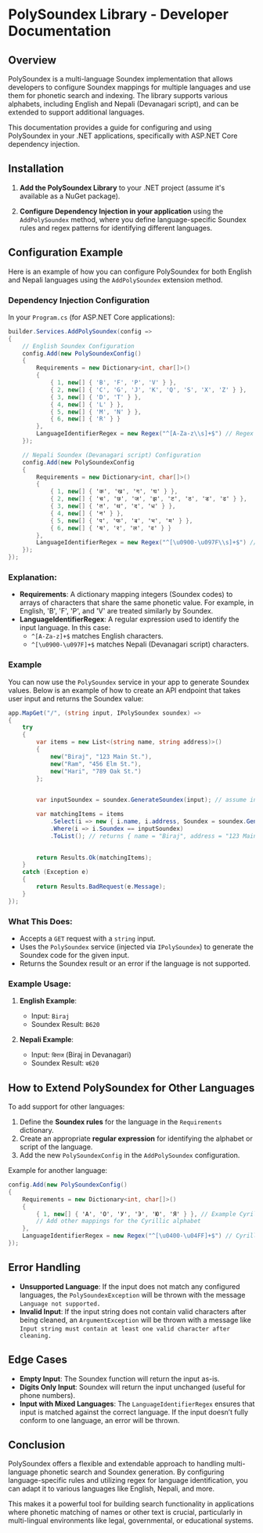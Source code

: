 ﻿# PolySoundex Library - Developer Documentation

## Overview

PolySoundex is a multi-language Soundex implementation that allows developers to configure Soundex mappings for multiple languages and use them for phonetic search and indexing. The library supports various alphabets, including English and Nepali (Devanagari script), and can be extended to support additional languages.

This documentation provides a guide for configuring and using PolySoundex in your .NET applications, specifically with ASP.NET Core dependency injection.

## Installation

1. **Add the PolySoundex Library** to your .NET project (assume it's available as a NuGet package).

2. **Configure Dependency Injection in your application** using the `AddPolySoundex` method, where you define language-specific Soundex rules and regex patterns for identifying different languages.

## Configuration Example

Here is an example of how you can configure PolySoundex for both English and Nepali languages using the `AddPolySoundex` extension method.

### Dependency Injection Configuration

In your `Program.cs` (for ASP.NET Core applications):

```csharp
builder.Services.AddPolySoundex(config =>
{
    // English Soundex Configuration
    config.Add(new PolySoundexConfig()
    {
        Requirements = new Dictionary<int, char[]>()
        {
            { 1, new[] { 'B', 'F', 'P', 'V' } },
            { 2, new[] { 'C', 'G', 'J', 'K', 'Q', 'S', 'X', 'Z' } },
            { 3, new[] { 'D', 'T' } },
            { 4, new[] { 'L' } },
            { 5, new[] { 'M', 'N' } },
            { 6, new[] { 'R' } }
        },
        LanguageIdentifierRegex = new Regex("^[A-Za-z\\s]+$") // Regex for English alphabet
    });

    // Nepali Soundex (Devanagari script) Configuration
    config.Add(new PolySoundexConfig
    {
        Requirements = new Dictionary<int, char[]>()
        {
            { 1, new[] { 'क', 'ख', 'ग', 'घ' } },
            { 2, new[] { 'च', 'छ', 'ज', 'झ', 'ट', 'ठ', 'ड', 'ढ' } },
            { 3, new[] { 'त', 'थ', 'द', 'ध' } },
            { 4, new[] { 'न' } },
            { 5, new[] { 'प', 'फ', 'ब', 'भ', 'म' } },
            { 6, new[] { 'य', 'र', 'ल', 'व' } }
        },
        LanguageIdentifierRegex = new Regex("^[\u0900-\u097F\\s]+$") // Regex for Devanagari (Nepali) script
    });
});
```

### Explanation:
- **Requirements**: A dictionary mapping integers (Soundex codes) to arrays of characters that share the same phonetic value. For example, in English, 'B', 'F', 'P', and 'V' are treated similarly by Soundex.
- **LanguageIdentifierRegex**: A regular expression used to identify the input language. In this case:
    - `^[A-Za-z]+$` matches English characters.
    - `^[\u0900-\u097F]+$` matches Nepali (Devanagari script) characters.

### Example 

You can now use the `PolySoundex` service in your app to generate Soundex values. Below is an example of how to create an API endpoint that takes user input and returns the Soundex value:

```csharp
app.MapGet("/", (string input, IPolySoundex soundex) =>
{
    try
    {
        var items = new List<(string name, string address)>()
        {
            new("Biraj", "123 Main St."),
            new("Ram", "456 Elm St."),
            new("Hari", "789 Oak St.")
        };

        
        var inputSoundex = soundex.GenerateSoundex(input); // assume input is "Braj" the soundex code is "B620"

        var matchingItems = items
            .Select(i => new { i.name, i.address, Soundex = soundex.GenerateSoundex(i.name.ToUpper()) })
            .Where(i => i.Soundex == inputSoundex)
            .ToList(); // returns { name = "Biraj", address = "123 Main St.", Soundex = "B620" }

        
        return Results.Ok(matchingItems);
    }
    catch (Exception e)
    {
        return Results.BadRequest(e.Message);
    }
});

```

### What This Does:
- Accepts a `GET` request with a `string` input.
- Uses the `PolySoundex` service (injected via `IPolySoundex`) to generate the Soundex code for the given input.
- Returns the Soundex result or an error if the language is not supported.

### Example Usage:

1. **English Example**:
    - Input: `Biraj`
    - Soundex Result: `B620`

2. **Nepali Example**:
    - Input: `बिराज` (Biraj in Devanagari)
    - Soundex Result: `ब620`

## How to Extend PolySoundex for Other Languages

To add support for other languages:
1. Define the **Soundex rules** for the language in the `Requirements` dictionary.
2. Create an appropriate **regular expression** for identifying the alphabet or script of the language.
3. Add the new `PolySoundexConfig` in the `AddPolySoundex` configuration.

Example for another language:

```csharp
config.Add(new PolySoundexConfig()
{
    Requirements = new Dictionary<int, char[]>()
    {
        { 1, new[] { 'А', 'О', 'У', 'Э', 'Ю', 'Я' } }, // Example Cyrillic characters
        // Add other mappings for the Cyrillic alphabet
    },
    LanguageIdentifierRegex = new Regex("^[\u0400-\u04FF]+$") // Cyrillic script
});
```

## Error Handling

- **Unsupported Language**: If the input does not match any configured languages, the `PolySoundexException` will be thrown with the message `Language not supported.`
- **Invalid Input**: If the input string does not contain valid characters after being cleaned, an `ArgumentException` will be thrown with a message like `Input string must contain at least one valid character after cleaning.`

## Edge Cases

- **Empty Input**: The Soundex function will return the input as-is.
- **Digits Only Input**: Soundex will return the input unchanged (useful for phone numbers).
- **Input with Mixed Languages**: The `LanguageIdentifierRegex` ensures that input is matched against the correct language. If the input doesn’t fully conform to one language, an error will be thrown.

## Conclusion

PolySoundex offers a flexible and extendable approach to handling multi-language phonetic search and Soundex generation. By configuring language-specific rules and utilizing regex for language identification, you can adapt it to various languages like English, Nepali, and more.

This makes it a powerful tool for building search functionality in applications where phonetic matching of names or other text is crucial, particularly in multi-lingual environments like legal, governmental, or educational systems.
